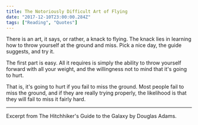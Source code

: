 ```yaml
---
title: The Notoriously Difficult Art of Flying
date: "2017-12-10T23:00:00.284Z"
tags: ["Reading", "Quotes"]
---
```


There is an art, it says, or rather, a knack to flying. The knack lies in learning how to throw yourself at the ground and miss. Pick a nice day, the guide suggests, and try it.

The first part is easy. All it requires is simply the ability to throw yourself forward with all your weight, and the willingness not to mind that it's going to hurt.

That is, it's going to hurt if you fail to miss the ground. Most people fail to miss the ground, and if they are really trying properly, the likelihood is that they will fail to miss it fairly hard.

---

Excerpt from The Hitchhiker's Guide to the Galaxy by Douglas Adams.